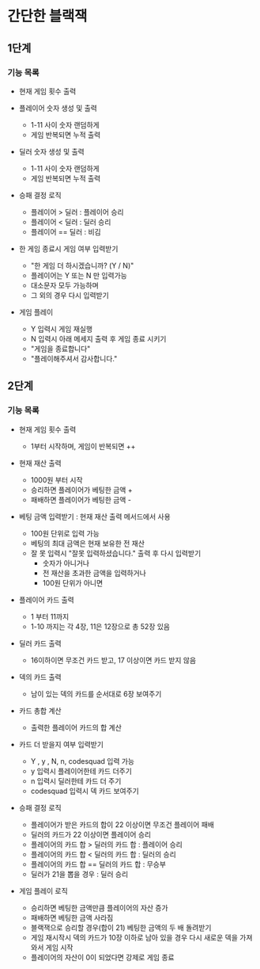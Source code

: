 # 간단한 블랙잭
## 1단계
### 기능 목록
- 현재 게임 횟수 출력

- 플레이어 숫자 생성 및 출력
  - 1-11 사이 숫자 랜덤하게
  - 게임 반복되면 누적 출력 

- 딜러 숫자 생성 및 출력
  - 1-11 사이 숫자 랜덤하게
  - 게임 반복되면 누적 출력 

- 승패 결정 로직
  - 플레이어 > 딜러 : 플레이어 승리
  - 플레이어 < 딜러 : 딜러 승리
  - 플레이어 == 딜러 : 비김

- 한 게임 종료시 게임 여부 입력받기
  - "한 게임 더 하시겠습니까? (Y / N)" 
  - 플레이어는 Y 또는 N 만 입력가능
  - 대소문자 모두 가능하며 
  - 그 외의 경우 다시 입력받기 

- 게임 플레이
  - Y 입력시 게임 재실행
  - N 입력시 아래 메세지 출력 후 게임 종료 시키기 
  - "게임을 종료합니다"
  - "플레이해주셔서 감사합니다."
  
## 2단계
### 기능 목록
- 현재 게임 횟수 출력
  - 1부터 시작하며, 게임이 반복되면 ++ 

- 현재 재산 출력
  - 1000원 부터 시작
  - 승리하면 플레이어가 베팅한 금액 +
  - 패배하면 플레이어가 베팅한 금액 -

- 베팅 금액 입력받기 : 현재 재산 출력 메서드에서 사용 
  - 100원 단위로 입력 가능
  - 베팅의 최대 금액은 현재 보유한 전 재산
  - 잘 못 입력시 "잘못 입력하셨습니다." 출력 후 다시 입력받기 
    - 숫자가 아니거나
    - 전 재산을 초과한 금액을 입력하거나
    - 100원 단위가 아니면
    
- 플레이어 카드 출력
  - 1 부터 11까지
  - 1-10 까지는 각 4장, 11은 12장으로 총 52장 있음

- 딜러 카드 출력
  - 16이하이면 무조건 카드 받고, 17 이상이면 카드 받지 않음 

- 덱의 카드 출력
  - 남이 있는 덱의 카드를 순서대로 6장 보여주기
  
- 카드 총합 계산
  - 출력한 플레이어 카드의 합 계산

- 카드 더 받을지 여부 입력받기
  - Y , y , N, n, codesquad 입력 가능
  - y 입력시 플레이어한테 카드 더주기 
  - n 입력시 딜러한테 카드 더 주기
  - codesquad 입력시 덱 카드 보여주기 

- 승패 결정 로직
  - 플레이어가 받은 카드의 합이 22 이상이면 무조건 플레이어 패배
  - 딜러의 카드가 22 이상이면 플레이어 승리
  - 플레이어의 카드 합 > 딜러의 카드 합 : 플레이어 승리
  - 플레이어의 카드 합 < 딜러의 카드 합 : 딜러의 승리
  - 플레이어의 카드 합 == 딜러의 카드 합 : 무승부
  - 딜러가 21을 뽑을 경우 : 딜러 승리 

- 게임 플레이 로직 
  - 승리하면 베팅한 금액만큼 플레이어의 자산 증가
  - 패배하면 베팅한 금액 사라짐
  - 블랙잭으로 승리할 경우(합이 21) 베팅한 금액의 두 배 돌려받기
  - 게임 재시작시 덱의 카드가 10장 이하로 남아 있을 경우 다시 새로운 덱을 가져와서 게임 시작
  - 플레이어의 자산이 0이 되었다면 강제로 게임 종료 
